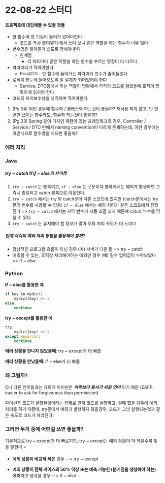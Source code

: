 # 22-08-22 스터디

#### 프로젝트에 대입해볼 수 있을 것들

- 한 함수에 한 기능이 들어가 있어야한다
  - 코드를 복사 붙여넣기 해서 쓰다 보니 같은 역할을 하는 함수가 너무 많다
- 변수명은 알아듣기 쉽도록 정해야 한다
  - 한계점
    - 각 파트마다 같은 역할을 하는 함수를 부르는 명칭이 다 다르다
- 파라미터가 적어야한다
  - PrssDTO - 한 함수에 들어가는 파라미터 갯수가 줄어들었다
- 로직이 한눈에 들어오도록 잘 설계가 되어있어야 한다
  - Service, DTO등에서 하는 역할이 명확해서 각각의 코드를 읽었을때 로직이 명확하게 읽혀야 한다
- 코드의 유지보수성을 생각하며 적어야한다

1. (Pg.24) 어떤 경우에 함수화 / 클래스화 하는것이 좋을까? 재사용 되지 않고, 단 한번만 쓰이는 함수라도, 함수화 하는것이 좋을까?
2. (Pg.33) Spring 같이 디자인 패턴이 있는 프레임워크의 경우, Controller / Service / DTO 딴에서 naming convention이 다르게 존재하는데, 이런 경우에는 어떤식으로 함수명을 지으면 좋을까?



### 에러 처리

### Java

##### try ~ catch와 if ~ else의 차이점

1. `try ~ catch` 는 블록이고, `if ~ else` 는 구문이다
   블록에서는 예외가 발생하면 그 즉시 종료되고 catch 블록으로 이동한다.
2. `try ~ catch` 에서는 try 와 catch문이 다른 스코프에 있지만 (catch문에서는 try문의 변수를 사용할 수 없음)
   `if ~ else` 에서는 예외 처리가 같은 스코프에서 진행된다
   => `try ~ catch` 에서는 지역 변수가 자동 소멸 되지 때문에 리소스 누수를 막을 수 있다
3. `try ~ catch` 는 유지해야 할 정보가 많아 오류 처리 속도가 더 느리다

##### 언제 각각의 예외 처리 방법을 활용해야 할까?

- 정상적인 프로그램 흐름이 아닌 경우 (예) 서버가 다운 됨 => try ~ catch
- 예측할 수 있는, 로직상 처리해야하는 예외인 경우 (예) 필수 입력값이 누락되었다 => if ~ else





### Python

**if ~ else를 활용한 예**

```python
if key in mydict:
    mydict[key] += 1
else:
    continue
```

**try ~ except를 활용한 예**

```python
try:
    mydict[key] += 1
except KeyError:
    continue
```

**에러 상황을 만나지 않았을때**: try ~ except가 더 빠름

**에러 상황을 만났을때**: if ~ else가 더 빠름

### 왜 그럴까?

C나 다른 언어들과는 다르게 파이썬은 ***허락보다 용서가 쉬운 언어*** 이기 때문 (EAFP: easier to ask for forgiveness than permission)

파이썬은 코드가 실행될것이라는 전제로 먼저 코드를 실행하고, 실패 했을 경우에 예외처리를 하기 때문에, try문에서 예외가 발생하지 않을경우, 코드가 그냥 실행되는것과 같은 속도로 코드가 처리된다!

### 그러면 두개 중에 어떤걸 쓰면 좋을까?

기본적으로 try ~ except가 더 빠르지만, try ~ except는 예외 상황이 더 적을수록 빛을 발한다 :star:

- **예외 상황이 비교적 적은** 경우 --> try ~ except

- **예외 상황이 전체 케이스의 50% 이상 또는 예측 가능한 (분기점을 생성해야 하는) 에러**라고 생각될 경우 --> if ~ else
